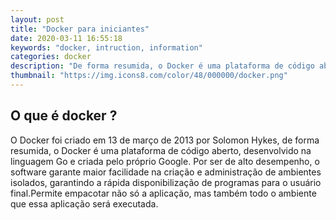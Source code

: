 ```yaml
---
layout: post
title: "Docker para iniciantes"
date: 2020-03-11 16:55:18
keywords: "docker, intruction, information"
categories: docker
description: "De forma resumida, o Docker é uma plataforma de código aberto, desenvolvido na linguagem Go e criada pelo próprio Google. Por ser de alto desempenho, o software garante maior facilidade na criação e administração de ambientes isolados, garantindo a rápida disponibilização de programas para o usuário final."
thumbnail: "https://img.icons8.com/color/48/000000/docker.png"
---
```


## O que é docker ?

O Docker foi criado em 13 de março de 2013 por Solomon Hykes, de forma resumida, o Docker é uma plataforma de código aberto, desenvolvido na linguagem Go e criada pelo próprio Google. Por ser de alto desempenho, o software garante maior facilidade na criação e administração de ambientes isolados, garantindo a rápida disponibilização de programas para o usuário final.Permite empacotar não só a aplicação, mas também todo o ambiente que essa aplicação será executada.


